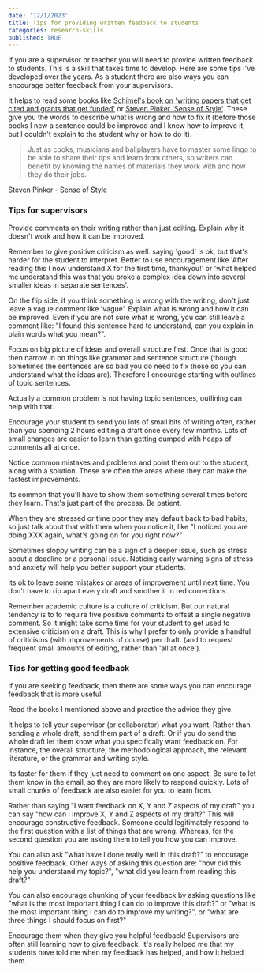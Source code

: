 ```yaml
---
date: '12/1/2023'
title: Tips for providing written feedback to students
categories: research-skills
published: TRUE
---
```


If you are a supervisor or teacher you will need to provide written feedback to students. This is a skill that takes time to develop. Here are some tips I've developed over the years. As a student there are also ways you can encourage better feedback from your supervisors. 

It helps to read some books like [Schimel's book on 'writing papers that get cited and grants that get funded'](https://www.amazon.ca/Writing-Science-Papers-Proposals-Funded/dp/0199760241) or [Steven Pinker 'Sense of Style'](https://www.amazon.ca/Sense-Style-Thinking-Persons-Writing/dp/0670025852). These give you the words to describe what is wrong and how to fix it (before those books I new a sentence could be improved and I knew how to improve it, but I couldn't explain to the student why or how to do it). 

> Just as cooks, musicians and ballplayers have to master some lingo to be able to share their tips and learn from others, so writers can benefit by knowing the names of materials they work with and how they do their jobs. 

Steven Pinker - Sense of Style


### Tips for supervisors 

Provide comments on their writing rather than just editing. Explain why it doesn't work and how it can be improved. 

Remember to give positive criticism as well. saying 'good' is ok, but that's harder for the student to interpret. Better to use encouragement like 'After reading this I now understand X for the first time, thankyou!' or 'what helped me understand this was that you broke a complex idea down into several smaller ideas in separate sentences'. 

On the flip side, if you think something is wrong with the writing, don't just leave a vague comment like 'vague'. Explain what is wrong and how it can be improved. Even if you are not sure what is wrong, you can still leave a comment like: "I found this sentence hard to understand, can you explain in plain words what you mean?". 

Focus on big picture of ideas and overall structure first. Once that is good then narrow in on things like grammar and sentence structure (though sometimes the sentences are so bad you do need to fix those so you can understand what the ideas are). 
Therefore I encourage starting with outlines of topic sentences. 

Actually a common problem is not having topic sentences, outlining can help with that. 

Encourage your student to send you lots of small bits of writing often, rather than you spending 2 hours editing a draft once every few months. Lots of small changes are easier to learn than getting dumped with heaps of comments all at once. 

Notice common mistakes and problems and point them out to the student, along with a solution. These are often the areas where they can make the fastest improvements. 

Its common that you'll have to show them something several times before they learn. That's just part of the process. Be patient. 

When they are stressed or time poor they may default back to bad habits, so just talk about that with them when you notice it, like "I noticed you are doing XXX again, what's going on for you right now?" 

Sometimes sloppy writing can be a sign of a deeper issue, such as stress about a deadline or a personal issue. Noticing early warning signs of stress and anxiety will help you better support your students. 

Its ok to leave some mistakes or areas of improvement until next time. You don't have to rip apart every draft and smother it in red corrections. 

Remember academic culture is a culture of criticism. But our natural tendency is to to require five positive comments to offset a single negative comment. So it might take some time for your student to get used to extensive criticism on a draft. This is why I prefer to only provide a handful of criticisms (with improvements of course) per draft. (and to request frequent small amounts of editing, rather than 'all at once'). 


### Tips for getting good feedback

If you are seeking feedback, then there are some ways you can encourage feedback that is more useful. 

Read the books I mentioned above and practice the advice they give. 

It helps to tell your supervisor (or collaborator) what you want. Rather than sending a whole draft, send them part of a draft. Or if you do send the whole draft let them know what you specifically want feedback on. For instance, the overall structure, the methodological approach, the relevant literature, or the grammar and writing style. 

Its faster for them if they just need to comment on one aspect. Be sure to let them know in the email, so they are more likely to respond quickly. Lots of small chunks of feedback are also easier for you to learn from. 

Rather than saying "I want feedback on X, Y and Z aspects of my draft" you can say "how can I improve X, Y and Z aspects of my draft?" This will encourage constructive feedback. Someone could legitimately respond to the first question with a list of things that are wrong. Whereas, for the second question you are asking them to tell you how you can improve. 

You can also ask "what have I done really well in this draft?" to encourage positive feedback. Other ways of asking this question are: "how did this help you understand my topic?", "what did you learn from reading this draft?" 

You can also encourage chunking of your feedback by asking questions like "what is the most important thing I can do to improve this draft?" or "what is the most important thing I can do to improve my writing?", or "what are three things I should focus on first?"

Encourage them when they give you helpful feedback! Supervisors are often still learning how to give feedback. It's really helped me that my students have told me when my feedback has helped, and how it helped them. 
